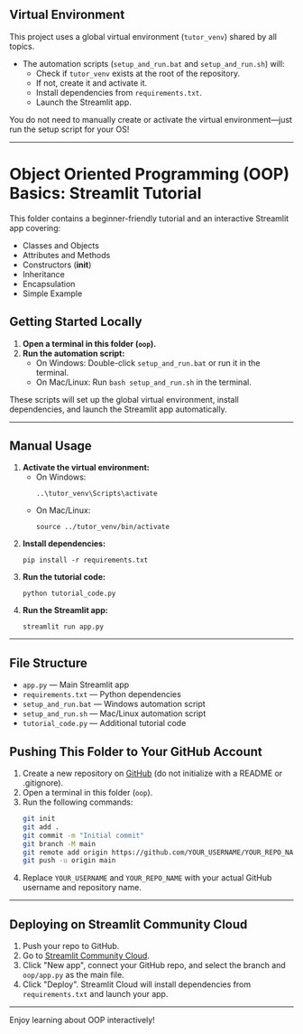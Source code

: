 ## Virtual Environment
This project uses a global virtual environment (`tutor_venv`) shared by all topics.

- The automation scripts (`setup_and_run.bat` and `setup_and_run.sh`) will:
  - Check if `tutor_venv` exists at the root of the repository.
  - If not, create it and activate it.
  - Install dependencies from `requirements.txt`.
  - Launch the Streamlit app.

You do not need to manually create or activate the virtual environment—just run the setup script for your OS!

---

# Object Oriented Programming (OOP) Basics: Streamlit Tutorial

This folder contains a beginner-friendly tutorial and an interactive Streamlit app covering:
- Classes and Objects
- Attributes and Methods
- Constructors (__init__)
- Inheritance
- Encapsulation
- Simple Example

## Getting Started Locally

1. **Open a terminal in this folder (`oop`).**
2. **Run the automation script:**
   - On Windows: Double-click `setup_and_run.bat` or run it in the terminal.
   - On Mac/Linux: Run `bash setup_and_run.sh` in the terminal.

These scripts will set up the global virtual environment, install dependencies, and launch the Streamlit app automatically.

---

## Manual Usage

1. **Activate the virtual environment:**
   - On Windows:
     ```
     ..\tutor_venv\Scripts\activate
     ```
   - On Mac/Linux:
     ```
     source ../tutor_venv/bin/activate
     ```
2. **Install dependencies:**
   ```
   pip install -r requirements.txt
   ```
3. **Run the tutorial code:**
   ```
   python tutorial_code.py
   ```
4. **Run the Streamlit app:**
   ```
   streamlit run app.py
   ```

---

## File Structure

- `app.py` — Main Streamlit app
- `requirements.txt` — Python dependencies
- `setup_and_run.bat` — Windows automation script
- `setup_and_run.sh` — Mac/Linux automation script
- `tutorial_code.py` — Additional tutorial code

## Pushing This Folder to Your GitHub Account

1. Create a new repository on [GitHub](https://github.com/new) (do not initialize with a README or .gitignore).
2. Open a terminal in this folder (`oop`).
3. Run the following commands:
   ```sh
   git init
   git add .
   git commit -m "Initial commit"
   git branch -M main
   git remote add origin https://github.com/YOUR_USERNAME/YOUR_REPO_NAME.git
   git push -u origin main
   ```
4. Replace `YOUR_USERNAME` and `YOUR_REPO_NAME` with your actual GitHub username and repository name.

---

## Deploying on Streamlit Community Cloud
1. Push your repo to GitHub.
2. Go to [Streamlit Community Cloud](https://streamlit.io/cloud).
3. Click "New app", connect your GitHub repo, and select the branch and `oop/app.py` as the main file.
4. Click "Deploy". Streamlit Cloud will install dependencies from `requirements.txt` and launch your app.

---

Enjoy learning about OOP interactively!
